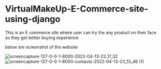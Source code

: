 # VirtualMakeUp-E-Commerce-site-using-django
This is an E commerce site where user can try the any product on their face so they get better buying experience 

below are screenshot of the website

![screencapture-127-0-0-1-8000-2022-04-13-23_17_32](https://user-images.githubusercontent.com/67452985/163243766-a1d6452d-ae86-4976-8440-8ccafbfc4a5a.png)
![screencapture-127-0-0-1-8000-contacts-2022-04-13-23_13_46 (1)](https://user-images.githubusercontent.com/67452985/163243832-cc6d1937-179e-4ea0-b2e2-72ef16b4af8f.png)

